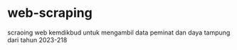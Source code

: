 # web-scraping
scraoing web kemdikbud untuk mengambil data peminat dan daya tampung dari tahun 2023-218
